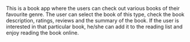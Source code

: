 This is a book app where the users can check out various books of their favourite genre. The user can select the book of this type, check the book description, ratings, reviews and the summary of the book. If the user is interested in that particular book, he/she can add it to the reading list and enjoy reading the book online.
